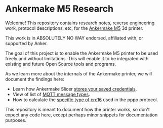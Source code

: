 Ankermake M5 Research
=====================

Welcome! This repository contains research notes, reverse engineering work,
protocol descriptions, etc, for the [Ankermake M5](https://www.ankermake.com/m5?ref=naviMenu) 3d printer.

This work is in ABSOLUTELY NO WAY endorsed, affiliated with, or supported by Anker.

The goal of this project is to enable the Ankermake M5 printer to be used freely
and without limitations. This will enable it to be integrated with existing and
future Open Source tools and programs.

As we learn more about the internals of the Ankermake printer, we will document
the findings here:

 - Learn how Ankermake Slicer [stores your saved credentials](ankerslicer/login.md).
 - View of list of [MQTT message types](mqtt/message-types.md).
 - How to calculate the [specific type of crc16](pppp/crc16-checksum.md) used in the pppp protocol.

This repository is meant to document how the printer works, so don't expect any
code here, except perhaps minor snippets for documentation purposes.
